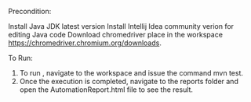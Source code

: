 Precondition:

Install Java JDK latest version
Install Intellij Idea community verion for editing Java code
Download chromedriver place in the  workspace https://chromedriver.chromium.org/downloads.


To Run:

1. To run , navigate to the workspace and issue the command mvn test.
2. Once the execution is completed, navigate to the reports folder and open the AutomationReport.html file to see the result.


